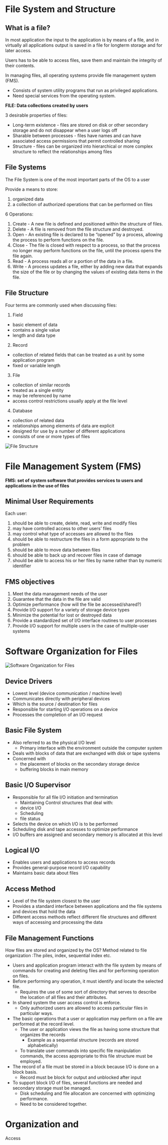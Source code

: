 # File System and Structure

## What is a file?

In most application the input to the application is by means of a file, and in virtually all applications output is saved in a file for longterm storage and for later access.

Users has to be able to access files, save them and maintain the integrity of their contents.

In managing files, all operating systems provide file management system (FMS).
- Consists of system utility programs that run as privileged applications.
- Need special services from the operating system.

__FILE: Data collections created by users__

3 desirable properties of files:
- Long-term existence - files are stored on disk or other secondary storage and do not disappear when a user logs off
- Sharable between processes - files have names and can have associated access permissions that permit controlled sharing
- Structure - files can be organized into hierarchical or more complex structure to reflect the relationships among files

## File Systems

The File System is one of the most important parts of the OS to a user

Provide a means to store:
1. organized data
2. a collection of authorized operations that can be performed on files

6 Operations:
1. Create - A new file is defined and positioned within the structure of files.
2. Delete - A file is removed from the file structure and destroyed.
3. Open - An existing file is declared to be “opened” by a process, allowing the process to perform functions on the file.
4. Close - The file is closed with respect to a process, so that the process no longer may perform functions on the file, until the process opens the file again.
5. Read - A process reads all or a portion of the data in a file.
6. Write - A process updates a file, either by adding new data that expands the size of the file or by changing the values of existing data items in the file.

## File Structure

Four terms are commonly used when discussing files:
1. Field
- basic element of data
- contains a single value
- length and data type
2. Record
- collection of related fields that can be treated as a unit by some application program
- fixed or variable length
3. File
- collection of similar records
- treated as a single entity
- may be referenced by name
- access control restrictions usually apply at the file level
4. Database
- collection of related data
- relationships among elements of data are explicit
- designed for use by a number of different applications
- consists of one or more types of files

![File Structure](/imgs/fms1.png)

# File Management System (FMS)

__FMS: set of system software that provides services to users and applications in the use of files__

## Minimal User Requirements

Each user:
1. should be able to create, delete, read, write and modify files
2. may have controlled access to other users’ files
3. may control what type of accesses are allowed to the files
4. should be able to restructure the files in a form appropriate to the problem
5. should be able to move data between files
6. should be able to back up and recover files in case of damage
7. should be able to access his or her files by name rather than by numeric identifier

## FMS objectives

1. Meet the data management needs of the user
2. Guarantee that the data in the file are valid
3. Optimize performance (how will the file be accessed/shared?)
4. Provide I/O support for a variety of storage device types
5. Minimize the potential for lost or destroyed data
6. Provide a standardized set of I/O interface routines to user processes
7. Provide I/O support for multiple users in the case of multiple-user systems

# Software Organization for Files

![Software Organization for Files](/imgs/fms2.png)

## Device Drivers

- Lowest level (device communication / machine level)
- Communicates directly with peripheral devices
- Which is the source / destination for files
- Responsible for starting I/O operations on a device
- Processes the completion of an I/O request

## Basic File System

- Also referred to as the physical I/O level
    - Primary interface with the environment outside the computer system
- Deals with blocks of data that are exchanged with disk or tape systems
- Concerned with
    - the placement of blocks on the secondary storage device
    - buffering blocks in main memory

## Basic I/O Supervisor

- Responsible for all file I/O initiation and termination
    - Maintaining Control structures that deal with:
    - device I/O
    - Scheduling
    - file status
- Selects the device on which I/O is to be performed
- Scheduling disk and tape accesses to optimize performance
- I/O buffers are assigned and secondary memory is allocated at this level

## Logical I/O

- Enables users and applications to access records
- Provides general-purpose record I/O capability
- Maintains basic data about files

## Access Method

- Level of the file system closest to the user
- Provides a standard interface between applications and the file systems and devices that hold the data
- Different access methods reflect different file structures and different ways of accessing and processing the data

## File Management Functions

How files are stored and organized by the OS?
Method related to file organization :The piles, index, sequential index etc.

- Users and application program interact with the file system by means of commands for creating and deleting files and for performing operation on files.
- Before performing any operation, it must identify and locate the selected file.
    - Requires the use of some sort of directory that serves to describe the location of all files and their attributes.
- In shared system the user access control is enforce.
    - Only authorized users are allowed to access particular files in particular ways.
- The basic operations that a user or application may perform on a file are performed at the record level.
    - The user or application views the file as having some structure that organizes the records
        - Example as a sequential structure (records are stored alphabetically)
    - To translate user commands into specific file manipulation commands, the access appropriate to this file structure must be employed.
- The record of a file must be stored in a block because I/O is done on a block basis.
    - Record must be block for output and unblocked after input
- To support block I/O of files, several functions are needed and secondary storage must be managed.
    - Disk scheduling and file allocation are concerned with optimizing performance.
    - Need to be considered together.

# Organization and
Access